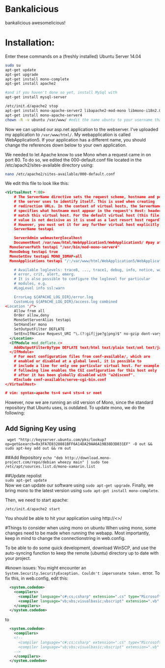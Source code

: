 # Bankalicious
bankalicious awesomelicious!

# Installation:
Enter these commands on a (freshly installed) Ubuntu Server 14.04
``` bash
sudo su
apt-get update
apt-get upgrade
apt-get install mono-complete
apt-get install apache2

#and if you haven't done so yet, install MySql with
apt-get install mysql-server

/etc/init.d/apache2 stop
apt-get install mono-apache-server2 libapache2-mod-mono libmono-i18n2.0-cil
apt-get install mono-apache-server4
chown -R -v ubuntu /var/www/ #edit the name ubuntu to your username that you use on the server
```

Now we can upload our asp.net application to the webserver. I've uploaded my application to `/var/www/html/`. My webapplication is called WebApplication5. If your application has a different name, you should change the references down below to your own application. 

We needed to let Apache know to use Mono when a request came in on port 80.  To do so, we edited the 000-default.conf file located in the /etc/apach2/sites-available directory using:
``` bash
nano /etc/apache2/sites-available/000-default.conf
```

We edit this file to look like this:
``` xml
<VirtualHost *:80>
	# The ServerName directive sets the request scheme, hostname and port that
	# the server uses to identify itself. This is used when creating
	# redirection URLs. In the context of virtual hosts, the ServerName
	# specifies what hostname must appear in the request's Host: header to
	# match this virtual host. For the default virtual host (this file) this
	# value is not decisive as it is used as a last resort host regardless.
	# However, you must set it for any further virtual host explicitly.
	ServerName testapi

	ServerAdmin webmaster@localhost
	DocumentRoot /var/www/html/WebApplication5/WebApplication5/ #pay attention that this directory exists. This path should point to the location of where your bin/ resides
  MonoServerPath testapi "/usr/bin/mod-mono-server4"
  MonoDebug testapi true
  MonoSetEnv testapi MONO_IOMAP=all
  MonoApplications testapi "/:/var/www/html/WebApplication5/WebApplication5/ #pay attention that this directory exists. This path should point to the location of where your bin/ resides

	# Available loglevels: trace8, ..., trace1, debug, info, notice, warn,
	# error, crit, alert, emerg.
	# It is also possible to configure the loglevel for particular
	# modules, e.g.
	#LogLevel info ssl:warn

	ErrorLog ${APACHE_LOG_DIR}/error.log
	CustomLog ${APACHE_LOG_DIR}/access.log combined
<Location "/">
    Allow from all
    Order allow,deny
    MonoSetServerAlias testapi
    SetHandler mono
    SetOutputFilter DEFLATE
    SetEnvIfNoCase Request_URI "\.(?:gif|jpe?g|png)$" no-gzip dont-vary
  </Location>
  <IfModule mod_deflate.c>
    AddOutputFilterByType DEFLATE text/html text/plain text/xml text/javascript
  </IfModule>
	# For most configuration files from conf-available/, which are
	# enabled or disabled at a global level, it is possible to
	# include a line for only one particular virtual host. For example the
	# following line enables the CGI configuration for this host only
	# after it has been globally disabled with "a2disconf".
	#Include conf-available/serve-cgi-bin.conf
</VirtualHost>

# vim: syntax=apache ts=4 sw=4 sts=4 sr noet
```

However, now we are running an old version of Mono, since the standard repository that Ubuntu uses, is outdated. To update mono, we do the following:

## Add Signing Key using 

``` wget "http://keyserver.ubuntu.com/pks/lookup?op=get&search=0x3FA7E0328081BFF6A14DA29AA6A19B38D3D831EF" -O out && sudo apt-key add out && rm out```

##Add Repository
```echo "deb http://download.mono-project.com/repo/debian wheezy main" | sudo tee /etc/apt/sources.list.d/mono-xamarin.list  ```
  
##Update repolist  
 `sudo apt-get update  `  
Now we can update our software using `sudo apt-get upgrade`. Finally, we bring mono to the latest version using `sudo apt-get install mono-complete`.

Then, we need to start apache:

`/etc/init.d/apache2 start`

You should be able to hit your application using http://<<public ip address>>/

#Things to consider when using mono on ubuntu
When using mono, some changes need to be made when running the webapp. 
Most importantly, keep in mind to change the connectionstring in web.config.

To be able to do some quick development, download WinSCP, and use the auto-syncing function to keep the remote (ubuntu) directory up to date with your project. 

#known issues:
You might encounter an `System.Security.SecurityException. Couldn't impersonate token.` error. To fix this, in web.config, edit this:
``` xml
  <system.codedom>
    <compilers>
      <compiler language="c#;cs;csharp" extension=".cs" type="Microsoft.CodeDom.Providers.DotNetCompilerPlatform.CSharpCodeProvider, Microsoft.CodeDom.Providers.DotNetCompilerPlatform, Version=1.0.0.0, Culture=neutral, PublicKeyToken=31bf3856ad364e35" warningLevel="4" compilerOptions="/langversion:6 /nowarn:1659;1699;1701" />
      <compiler language="vb;vbs;visualbasic;vbscript" extension=".vb" type="Microsoft.CodeDom.Providers.DotNetCompilerPlatform.VBCodeProvider, Microsoft.CodeDom.Providers.DotNetCompilerPlatform, Version=1.0.0.0, Culture=neutral, PublicKeyToken=31bf3856ad364e35" warningLevel="4" compilerOptions="/langversion:14 /nowarn:41008 /define:_MYTYPE=\&quot;Web\&quot; /optionInfer+" />
    </compilers>
  </system.codedom>
```
to
``` xml
  <system.codedom>
    <compilers>
    <!--
      <compiler language="c#;cs;csharp" extension=".cs" type="Microsoft.CodeDom.Providers.DotNetCompilerPlatform.CSharpCodeProvider, Microsoft.CodeDom.Providers.DotNetCompilerPlatform, Version=1.0.0.0, Culture=neutral, PublicKeyToken=31bf3856ad364e35" warningLevel="4" compilerOptions="/langversion:6 /nowarn:1659;1699;1701" />
      <compiler language="vb;vbs;visualbasic;vbscript" extension=".vb" type="Microsoft.CodeDom.Providers.DotNetCompilerPlatform.VBCodeProvider, Microsoft.CodeDom.Providers.DotNetCompilerPlatform, Version=1.0.0.0, Culture=neutral, PublicKeyToken=31bf3856ad364e35" warningLevel="4" compilerOptions="/langversion:14 /nowarn:41008 /define:_MYTYPE=\&quot;Web\&quot; /optionInfer+" />
    -->
    </compilers>
  </system.codedom>
```

